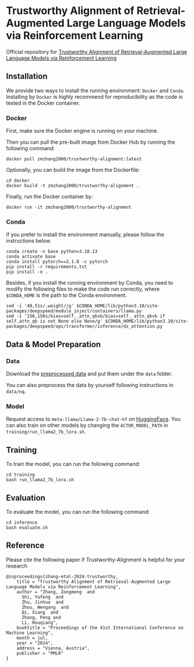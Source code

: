 # Trustworthy Alignment of Retrieval-Augmented Large Language Models via Reinforcement Learning

Official repository for [Trustworthy Alignment of Retrieval-Augmented Large Language Models via Reinforcement Learning](https://openreview.net/forum?id=XwnABAdH5y)

## Installation

We provide two ways to install the running environment: `Docker` and `Conda`. Installing by `Docker` is highly recommend for reproducibility as the code is tested in the Docker container.

### Docker
First, make sure the Docker engine is running on your machine.

Then you can pull the pre-built image from Docker Hub by running the following command:
```shell
docker pull zmzhang2000/trustworthy-alignment:latest
```
Optionally, you can build the image from the Dockerfile:
```shell
cd docker
docker build -t zmzhang2000/trustworthy-alignment .
```

Finally, run the Docker container by:
```shell
docker run -it zmzhang2000/trustworthy-alignment
```

### Conda
If you prefer to install the environment manually, please follow the instructions below.
```shell
conda create -n base python=3.10.13 
conda activate base
conda install pytorch==2.1.0 -c pytorch
pip install -r requirements.txt
pip install -e .
```

Besides, if you install the running environment by Conda, you need to modify the following files to make the code run correctly, where `$CONDA_HOME` is the path to the Conda environment.
```shell
sed -i '48,51s/.weight//g' $CONDA_HOME/lib/python3.10/site-packages/deepspeed/module_inject/containers/llama.py
sed -i '156,156s/bias=self._attn_qkvb/bias=self._attn_qkvb if self.attn_qb is not None else None/g' $CONDA_HOME/lib/python3.10/site-packages/deepspeed/ops/transformer/inference/ds_attention.py
```

## Data & Model Preparation

### Data

Download the [preprocessed data](https://drive.google.com/drive/folders/1b86HdJLuaz2mJoZkJARmkCs_m7rIImCj?usp=sharing) and put them under the `data` folder.

You can also preprocess the data by yourself following instructions in `data/nq`.

### Model

Request access to `meta-llama/Llama-2-7b-chat-hf` on [HuggingFace](https://huggingface.co/meta-llama/Llama-2-7b-chat-hf). You can also train on other models by changing the `ACTOR_MODEL_PATH` in `training/run_llama2_7b_lora.sh`.

## Training
To train the model, you can run the following command:
```shell
cd training
bash run_llama2_7b_lora.sh
```

## Evaluation

To evaluate the model, you can run the following command:
```shell
cd inference
bash evaluate.sh
```

## Reference
Please cite the following paper if Trustworthy-Alignment is helpful for your research
```
@inproceedings{zhang-etal-2024-trustworthy,
    title = "Trustworthy Alignment of Retrieval-Augmented Large Language Models via Reinforcement Learning",
    author = "Zhang, Zongmeng  and
      Shi, Yufeng  and
      Zhu, Jinhua  and
      Zhou, Wengang  and
      Qi, Xiang  and
      Zhang, Peng and
      Li, Houqiang",
    booktitle = "Proceedings of the 41st International Conference on Machine Learning",
    month = jul,
    year = "2024",
    address = "Vienna, Austria",
    publisher = "PMLR"
}
```
